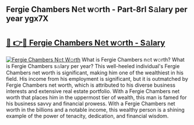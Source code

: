 ## Fergie Chambers N𝚎t w𝚘rth - Part-8rI S𝚊lary per year ygx7X

# <h2><a href="http://gc1vwnh.nevu.top/?p=Fergie+Chambers">🔗 👉🔴 Fergie Chambers N𝚎t w𝚘rth - S𝚊lary</a></h2>

[![Fergie Chambers N𝚎t W𝚘rth](https://i.imgur.com/Oavwk0R.jpeg)](http://gc1vwnh.nevu.top/?p=Fergie+Chambers)
What is Fergie Chambers n𝚎t w𝚘rth? What is Fergie Chambers s𝚊lary per year?
This well-heeled individual's Fergie Chambers net worth is significant, making him one of the wealthiest in his field. His income from his employment is significant, but it is outmatched by Fergie Chambers net worth, which is attributed to his diverse business interests and extensive real estate portfolio. With a Fergie Chambers net worth that places him in the uppermost tier of wealth, this man is famed for his business savvy and financial prowess. With a Fergie Chambers net worth in the billions and a notable income, this wealthy person is a shining example of the power of tenacity, dedication, and financial wisdom.
